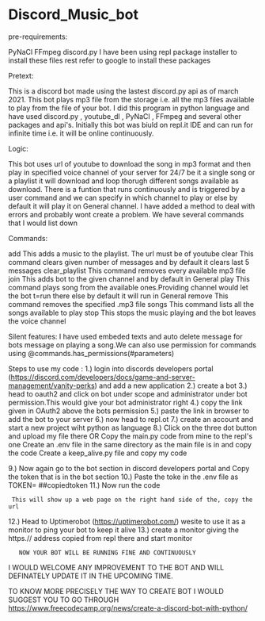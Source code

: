# Discord_Music_bot

pre-requirements:

PyNaCl FFmpeg discord.py
I have been using repl package installer to install these files
rest refer to google to install these packages

Pretext:

This is a discord bot made using the lastest discord.py api as of march 2021. This bot plays mp3 file from the storage i.e. all the mp3 files available to play from the file of your bot. I did this program in python language and have used discord.py , youtube_dl , PyNaCl , FFmpeg and several other packages and api's. Initially this bot was biuld on repl.it IDE and can run for infinite time i.e. it will be online continuously.

Logic:

This bot uses url of youtube to download the song in mp3  format and then play in specified voice channel of your server for 24/7 be it a single song or a playlist it will download and loop thorugh different songs available as download. There is a funtion that runs continuously and is triggered by a user command and we can specify in which channel to play or else by default it will play it on General channel. I have added a method to deal with errors and probably wont create a problem.
We have several commands that I would list down

Commands:

  add              This adds a music to the playlist. The url must be of youtube
  clear            This command clears given number of messages and by default it clears last 5 messages
  clear_playlist   This command removes every available mp3 file
  join             This adds bot to the given channel and by default in General
  play             This command plays song from the available ones.Providing channel would let the bot t=run there else by default it will run in General
  remove           This command removes the specified .mp3 file
  songs            This command lists all the songs available to play
  stop             This stops the music playing and the bot leaves the voice channel
  
  Silent features:
  I have used embeded texts and auto delete message for bots message on playing a song.We can also use permission for commands using @commands.has_permissions(#parameters)
  
  Steps to use my code :
  1.) login into discords developers portal (https://discord.com/developers/docs/game-and-server-management/vanity-perks) and add a new application 
  2.) create a bot
  3.) head to oauth2 and click on bot under scope and administrator under bot permission.This would give your bot administrator right
  4.) copy the link given in OAuth2 above the bots permission
  5.) paste the link in browser to add the bot to your server
  6.) now head to repl.ot
  7.) create an account and start a new project wiht python as language
  8.)  Click on the three dot button and upload my file there 
            OR 
       Copy the main.py code from mine to the repl's one
       Create an .env file in the same directory as the main file is in and copy the code
       Create a keep_alive.py file and copy my code
  
 9.)  Now again go to the bot section in discord developers portal and Copy the token that is in the bot section
 10.) Paste the toke in the .env file as TOKEN= ##copiedtoken
 11.) Now run the code
  
     This will show up a web page on the right hand side of the, copy the url
     
 12.) Head to Uptimerobot (https://uptimerobot.com/) wesite to use it as a monitor to ping your bot to keep it alive
 13.) create a monitor giving the https.// address copied from repl there and start monitor
       
       NOW YOUR BOT WILL BE RUNNING FINE AND CONTINUOUSLY
       
 I WOULD WELCOME ANY IMPROVEMENT TO THE BOT AND WILL DEFINATELY UPDATE IT IN THE UPCOMING TIME.
 
 TO KNOW MORE PRECISELY THE WAY TO CREATE BOT I WOULD SUGGEST YOU TO GO THROUGH https://www.freecodecamp.org/news/create-a-discord-bot-with-python/
 
